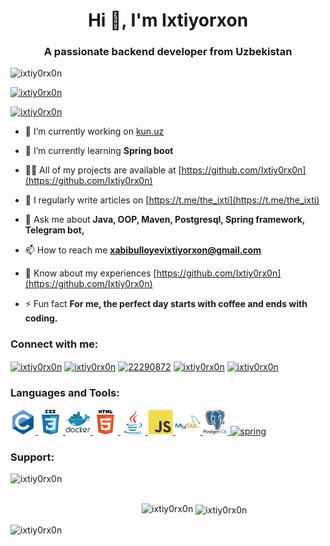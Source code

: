 <h1 align="center">Hi 👋, I'm Ixtiyorxon</h1>
<h3 align="center">A passionate backend developer from Uzbekistan</h3>

<p align="left"> <img src="https://komarev.com/ghpvc/?username=ixtiy0rx0n&label=Profile%20views&color=0e75b6&style=flat" alt="ixtiy0rx0n" /> </p>

<p align="left"> <a href="https://github.com/ryo-ma/github-profile-trophy"><img src="https://github-profile-trophy.vercel.app/?username=ixtiy0rx0n" alt="ixtiy0rx0n" /></a> </p>

<p align="left"> <a href="https://twitter.com/ixtiy0rx0n" target="blank"><img src="https://img.shields.io/twitter/follow/ixtiy0rx0n?logo=twitter&style=for-the-badge" alt="ixtiy0rx0n" /></a> </p>

- 🔭 I’m currently working on [kun.uz](github.com.ixtiy0rx0n/kunUz)

- 🌱 I’m currently learning **Spring boot**

- 👨‍💻 All of my projects are available at [https://github.com/Ixtiy0rx0n](https://github.com/Ixtiy0rx0n)

- 📝 I regularly write articles on [https://t.me/the_ixti](https://t.me/the_ixti)

- 💬 Ask me about **Java, OOP, Maven, Postgresql, Spring framework, Telegram bot,**

- 📫 How to reach me **xabibulloyevixtiyorxon@gmail.com**

- 📄 Know about my experiences [https://github.com/Ixtiy0rx0n](https://github.com/Ixtiy0rx0n)

- ⚡ Fun fact **For me, the perfect day starts with coffee and ends with coding.**

<h3 align="left">Connect with me:</h3>
<p align="left">
<a href="https://twitter.com/ixtiy0rx0n" target="blank"><img align="center" src="https://raw.githubusercontent.com/rahuldkjain/github-profile-readme-generator/master/src/images/icons/Social/twitter.svg" alt="ixtiy0rx0n" height="30" width="40" /></a>
<a href="https://linkedin.com/in/ixtiy0rx0n" target="blank"><img align="center" src="https://raw.githubusercontent.com/rahuldkjain/github-profile-readme-generator/master/src/images/icons/Social/linked-in-alt.svg" alt="ixtiy0rx0n" height="30" width="40" /></a>
<a href="https://stackoverflow.com/users/22290872" target="blank"><img align="center" src="https://raw.githubusercontent.com/rahuldkjain/github-profile-readme-generator/master/src/images/icons/Social/stack-overflow.svg" alt="22290872" height="30" width="40" /></a>
<a href="https://fb.com/ixtiy0rx0n" target="blank"><img align="center" src="https://raw.githubusercontent.com/rahuldkjain/github-profile-readme-generator/master/src/images/icons/Social/facebook.svg" alt="ixtiy0rx0n" height="30" width="40" /></a>
<a href="https://instagram.com/ixtiy0rx0n" target="blank"><img align="center" src="https://raw.githubusercontent.com/rahuldkjain/github-profile-readme-generator/master/src/images/icons/Social/instagram.svg" alt="ixtiy0rx0n" height="30" width="40" /></a>
</p>

<h3 align="left">Languages and Tools:</h3>
<p align="left"> <a href="https://www.cprogramming.com/" target="_blank" rel="noreferrer"> <img src="https://raw.githubusercontent.com/devicons/devicon/master/icons/c/c-original.svg" alt="c" width="40" height="40"/> </a> <a href="https://www.w3schools.com/css/" target="_blank" rel="noreferrer"> <img src="https://raw.githubusercontent.com/devicons/devicon/master/icons/css3/css3-original-wordmark.svg" alt="css3" width="40" height="40"/> </a> <a href="https://www.docker.com/" target="_blank" rel="noreferrer"> <img src="https://raw.githubusercontent.com/devicons/devicon/master/icons/docker/docker-original-wordmark.svg" alt="docker" width="40" height="40"/> </a> <a href="https://www.w3.org/html/" target="_blank" rel="noreferrer"> <img src="https://raw.githubusercontent.com/devicons/devicon/master/icons/html5/html5-original-wordmark.svg" alt="html5" width="40" height="40"/> </a> <a href="https://www.java.com" target="_blank" rel="noreferrer"> <img src="https://raw.githubusercontent.com/devicons/devicon/master/icons/java/java-original.svg" alt="java" width="40" height="40"/> </a> <a href="https://developer.mozilla.org/en-US/docs/Web/JavaScript" target="_blank" rel="noreferrer"> <img src="https://raw.githubusercontent.com/devicons/devicon/master/icons/javascript/javascript-original.svg" alt="javascript" width="40" height="40"/> </a> <a href="https://www.mysql.com/" target="_blank" rel="noreferrer"> <img src="https://raw.githubusercontent.com/devicons/devicon/master/icons/mysql/mysql-original-wordmark.svg" alt="mysql" width="40" height="40"/> </a> <a href="https://www.postgresql.org" target="_blank" rel="noreferrer"> <img src="https://raw.githubusercontent.com/devicons/devicon/master/icons/postgresql/postgresql-original-wordmark.svg" alt="postgresql" width="40" height="40"/> </a> <a href="https://spring.io/" target="_blank" rel="noreferrer"> <img src="https://www.vectorlogo.zone/logos/springio/springio-icon.svg" alt="spring" width="40" height="40"/> </a> </p>

<h3 align="left">Support:</h3>
<p><a href="https://www.buymeacoffee.com/ixtiy0rx0n"> <img align="left" src="https://cdn.buymeacoffee.com/buttons/v2/default-yellow.png" height="50" width="210" alt="ixtiy0rx0n" /></a></p><br><br>

<p><img align="left" src="https://github-readme-stats.vercel.app/api/top-langs?username=ixtiy0rx0n&show_icons=true&locale=en&layout=compact" alt="ixtiy0rx0n" /></p>

<p>&nbsp;<img align="center" src="https://github-readme-stats.vercel.app/api?username=ixtiy0rx0n&show_icons=true&locale=en" alt="ixtiy0rx0n" /></p>

<p><img align="center" src="https://github-readme-streak-stats.herokuapp.com/?user=ixtiy0rx0n&" alt="ixtiy0rx0n" /></p>
